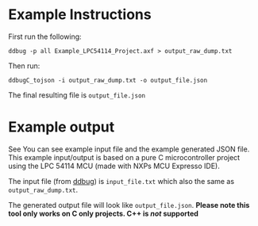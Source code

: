# Example Instructions

First run the following:
```
ddbug -p all Example_LPC54114_Project.axf > output_raw_dump.txt
```

Then run:
```
ddbugC_tojson -i output_raw_dump.txt -o output_file.json
```
The final resulting file is `output_file.json`
# Example output
See You can see example input file and the example generated JSON file. This example input/output is based on a pure C microcontroller project using the LPC 54114 MCU (made with NXPs MCU Expresso IDE).

The input file (from [ddbug][1]) is `input_file.txt` which also the same as `output_raw_dump.txt`.

The generated output file will look like `output_file.json`.
**Please note this tool only works on C only projects. C++ is _not_ supported**

[1]:https://github.com/gimli-rs/ddbug
